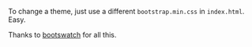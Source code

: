 To change a theme, just use a different `bootstrap.min.css` in `index.html`. Easy.

Thanks to [bootswatch](http://bootswatch.com) for all this.
